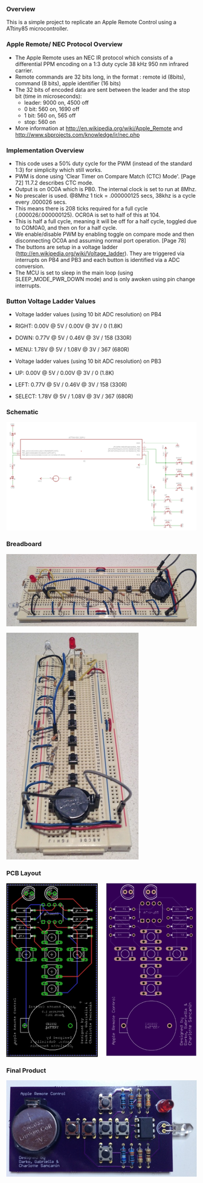 ### Overview
This is a simple project to replicate an Apple Remote Control using a ATtiny85 microcontroller.

### Apple Remote/ NEC Protocol Overview
- The Apple Remote uses an NEC IR protocol which consists of a differential PPM encoding on a 1:3 duty cycle 38 kHz 950 nm infrared carrier.
- Remote commands are 32 bits long, in the format : remote id (8bits), command (8 bits), apple identifier (16 bits)
- The 32 bits of encoded data are sent between the leader and the stop bit (time in microseconds):
  - leader: 9000 on, 4500 off
  - 0 bit: 560 on, 1690 off
  - 1 bit: 560 on, 565 off
  - stop: 560 on
- More information at http://en.wikipedia.org/wiki/Apple_Remote and http://www.sbprojects.com/knowledge/ir/nec.php

### Implementation Overview
- This code uses a 50% duty cycle for the PWM (instead of the standard 1:3) for simplicity which still works.
- PWM is done using 'Clear Timer on Compare Match (CTC) Mode'. [Page 72] 11.7.2 describes CTC mode.
- Output is on 0C0A which is PB0. The internal clock is set to run at 8Mhz.
- No prescaler is used. @8Mhz 1 tick = .000000125 secs, 38khz is a cycle every .000026 secs. 
- This means there is 208 ticks required for a full cycle (.000026/.000000125). OCR0A is set to half of this at 104.
- This is half a full cycle, meaning it will be off for a half cycle, toggled due to COM0A0, and then on for a half cycle.
- We enable/disable PWM by enabling toggle on compare mode and then disconnecting OC0A and assuming normal port operation. [Page 78]
- The buttons are setup in a voltage ladder (http://en.wikipedia.org/wiki/Voltage_ladder). They are triggered via interrupts on PB4 and PB3 and each button is identified via a ADC conversion.
- The MCU is set to sleep in the main loop (using SLEEP_MODE_PWR_DOWN mode) and is only awoken using pin change interrupts.

### Button Voltage Ladder Values
- Voltage ladder values (using 10 bit ADC resolution) on PB4
- RIGHT:    0.00V @ 5V / 0.00V @ 3V / 0 (1.8K)
- DOWN:     0.77V @ 5V / 0.46V @ 3V / 158 (330R)
- MENU:     1.78V @ 5V / 1.08V @ 3V / 367 (680R)

- Voltage ladder values (using 10 bit ADC resolution) on PB3
- UP:      0.00V @ 5V / 0.00V @ 3V / 0 (1.8K)
- LEFT:    0.77V @ 5V / 0.46V @ 3V / 158 (330R)
- SELECT:  1.78V @ 5V / 1.08V @ 3V / 367 (680R)

### Schematic
![Schematic](https://raw.githubusercontent.com/darkosancanin/avr_apple_remote/master/images/schematic.png)

### Breadboard
![Side View](https://raw.githubusercontent.com/darkosancanin/avr_apple_remote/master/images/breadboard_side.png)

![Top View](https://raw.githubusercontent.com/darkosancanin/avr_apple_remote/master/images/breadboard_top.png)

### PCB Layout
![PCB Layout](https://raw.githubusercontent.com/darkosancanin/avr_apple_remote/master/images/pcb_layout.png)

### Final Product
![Final Product](https://raw.githubusercontent.com/darkosancanin/avr_apple_remote/master/images/final.png)